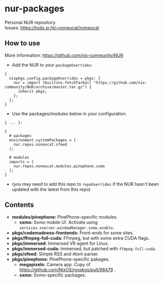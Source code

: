 # nur-packages
Personal NUR repository.  
Issues: https://todo.sr.ht/~noneucat/noneucat

## How to use

More information: https://github.com/nix-community/NUR  

- Add the NUR to your `packageOverrides`:
```
{
  nixpkgs.config.packageOverrides = pkgs: {
    nur = import (builtins.fetchTarball "https://github.com/nix-community/NUR/archive/master.tar.gz") {
      inherit pkgs;
    };
  };
}
```
- Use the packages/modules below in your configuration.
```
{ ... }: 

{
  # packages
  environment.systemPackages = [
    nur.repos.noneucat.sfeed
  ];
  
  # modules
  imports = [
    nur.repos.noneucat.modules.pinephone.sxmo  
  ];
}
```
- (you may need to add this repo to `repoOverrides` if the NUR hasn't been
  updated with the latest from this repo)

## Contents
- **modules/pinephone:** PinePhone-specific modules.
    - **sxmo:** Sxmo mobile UI. Activate using
      `services.xserver.windowManager.sxmo.enable`.
- **pkgs/codemadness-frontends:** Front-ends for some sites.
- **pkgs/ffmpeg-full-cuda:** FFmpeg, but with some extra CUDA flags.
- **pkgs/immersed:** Immersed VR agent for Linux.
- **pkgs/immersed-cuda:** Immersed, but patched with `ffmpeg-full-cuda`.
- **pkgs/sfeed:** Simple RSS and Atom parser.
- **pkgs/pinephone:** PinePhone-specific pakages.
    - **megapixels:** Camera app. Copy of https://github.com/NixOS/nixpkgs/pull/98479 .
    - **sxmo:** Sxmo-specific packages. 

